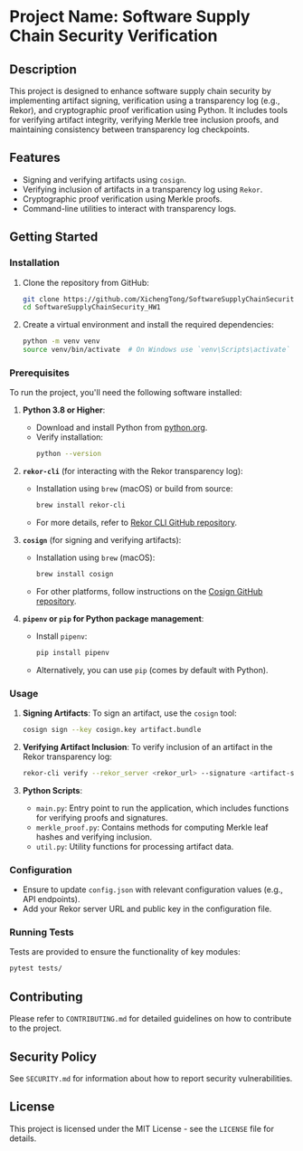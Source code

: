 # Project Name: Software Supply Chain Security Verification

## Description
This project is designed to enhance software supply chain security by implementing artifact signing, 
verification using a transparency log (e.g., Rekor), and cryptographic proof verification using Python. 
It includes tools for verifying artifact integrity, verifying Merkle tree inclusion proofs, 
and maintaining consistency between transparency log checkpoints.

## Features
- Signing and verifying artifacts using `cosign`.
- Verifying inclusion of artifacts in a transparency log using `Rekor`.
- Cryptographic proof verification using Merkle proofs.
- Command-line utilities to interact with transparency logs.

## Getting Started

### Installation

1. Clone the repository from GitHub:
   ```sh
   git clone https://github.com/XichengTong/SoftwareSupplyChainSecurity_HW1.git
   cd SoftwareSupplyChainSecurity_HW1
   ```

2. Create a virtual environment and install the required dependencies:
   ```sh
   python -m venv venv
   source venv/bin/activate  # On Windows use `venv\Scripts\activate`
   
  ### Prerequisites
To run the project, you'll need the following software installed:

1. **Python 3.8 or Higher**:
   - Download and install Python from [python.org](https://www.python.org/downloads/).
   - Verify installation:
     ```sh
     python --version
     ```

2. **`rekor-cli`** (for interacting with the Rekor transparency log):
   - Installation using `brew` (macOS) or build from source:
     ```sh
     brew install rekor-cli
     ```
   - For more details, refer to [Rekor CLI GitHub repository](https://github.com/sigstore/rekor).

3. **`cosign`** (for signing and verifying artifacts):
   - Installation using `brew` (macOS):
     ```sh
     brew install cosign
     ```
   - For other platforms, follow instructions on the [Cosign GitHub repository](https://github.com/sigstore/cosign).

4. **`pipenv` or `pip` for Python package management**:
   - Install `pipenv`:
     ```sh
     pip install pipenv
     ```
   - Alternatively, you can use `pip` (comes by default with Python).


### Usage
1. **Signing Artifacts**:
   To sign an artifact, use the `cosign` tool:
   ```sh
   cosign sign --key cosign.key artifact.bundle
   ```

2. **Verifying Artifact Inclusion**:
   To verify inclusion of an artifact in the Rekor transparency log:
   ```sh
   rekor-cli verify --rekor_server <rekor_url> --signature <artifact-signature> --public-key <your_public_key> --artifact <url_to_artifact>|<local_path_artifact>
   ```

3. **Python Scripts**:
   - `main.py`: Entry point to run the application, which includes functions for verifying proofs and signatures.
   - `merkle_proof.py`: Contains methods for computing Merkle leaf hashes and verifying inclusion.
   - `util.py`: Utility functions for processing artifact data.

### Configuration
- Ensure to update `config.json` with relevant configuration values (e.g., API endpoints).
- Add your Rekor server URL and public key in the configuration file.

### Running Tests
Tests are provided to ensure the functionality of key modules:
```sh
pytest tests/
```

## Contributing
Please refer to `CONTRIBUTING.md` for detailed guidelines on how to contribute to the project.

## Security Policy
See `SECURITY.md` for information about how to report security vulnerabilities.

## License
This project is licensed under the MIT License - see the `LICENSE` file for details.